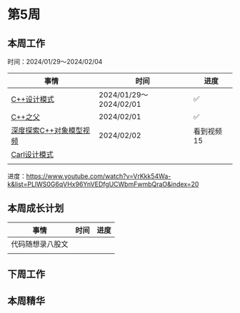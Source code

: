 # 第5周

## 本周工作

时间：2024/01/29～2024/02/04

| 事情                                                         | 时间                   | 进度       |
| ------------------------------------------------------------ | ---------------------- | ---------- |
| [C++设计模式](https://www.bilibili.com/video/BV1Zd4y1t7HK?p=1&vd_source=c6838f09fbfc9766e04f0c65ca196c42) | 2024/01/29～2024/02/01 | ✅          |
| [C++之父](https://www.bilibili.com/video/BV1oC4y1N7Pu/?vd_source=c6838f09fbfc9766e04f0c65ca196c42) | 2024/02/01             | ✅          |
| [深度探索C++对象模型视频](https://www.youtube.com/watch?v=t0qMVTzoMiA&list=PLlWS0G6qVHx96YnVEDfgUCWbmFwmbQraO&index=2) | 2024/02/02             | 看到视频15 |
| [Carl设计模式](https://kamacoder.com/designpattern.php)      |                        |            |
|                                                              |                        |            |

进度：https://www.youtube.com/watch?v=VrKkk54Wa-k&list=PLlWS0G6qVHx96YnVEDfgUCWbmFwmbQraO&index=20

## 本周成长计划

| 事情             | 时间 | 进度 |
| ---------------- | ---- | ---- |
| 代码随想录八股文 |      |      |
|                  |      |      |

## 下周工作

## 本周精华

